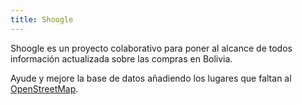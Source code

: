 ```yaml
---
title: Shoogle
---
```


Shoogle es un proyecto colaborativo para poner al alcance de todos información actualizada sobre las compras en Bolivia.

Ayude y mejore la base de datos añadiendo los lugares que faltan al [OpenStreetMap](https://www.openstreetmap.org/).
